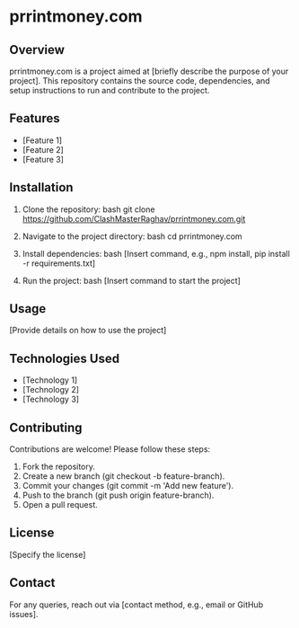 # prrintmoney.com

## Overview
prrintmoney.com is a project aimed at [briefly describe the purpose of your project]. This repository contains the source code, dependencies, and setup instructions to run and contribute to the project.

## Features
- [Feature 1]
- [Feature 2]
- [Feature 3]

## Installation

1. Clone the repository:
   bash
   git clone https://github.com/ClashMasterRaghav/prrintmoney.com.git
   
2. Navigate to the project directory:
   bash
   cd prrintmoney.com
   
3. Install dependencies:
   bash
   [Insert command, e.g., npm install, pip install -r requirements.txt]
   
4. Run the project:
   bash
   [Insert command to start the project]
   

## Usage
[Provide details on how to use the project]

## Technologies Used
- [Technology 1]
- [Technology 2]
- [Technology 3]

## Contributing
Contributions are welcome! Please follow these steps:
1. Fork the repository.
2. Create a new branch (git checkout -b feature-branch).
3. Commit your changes (git commit -m 'Add new feature').
4. Push to the branch (git push origin feature-branch).
5. Open a pull request.

## License
[Specify the license]

## Contact
For any queries, reach out via [contact method, e.g., email or GitHub issues].
